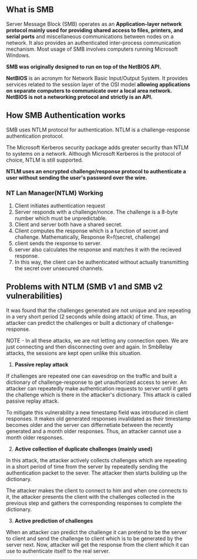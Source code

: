 ## What is SMB
 
Server Message Block (SMB) operates as an __Application-layer network protocol mainly used for providing shared access to files, printers, and serial ports__ and miscellaneous communications between nodes on a network. It also provides an authenticated inter-process communication mechanism. Most usage of SMB involves computers running Microsoft Windows.
 
__SMB was originally designed to run on top of the NetBIOS API.__ 

__NetBIOS__ is an acronym for Network Basic Input/Output System. It provides services related to the session layer of the OSI model __allowing applications on separate computers to communicate over a local area network. NetBIOS is not a networking protocol and strictly is an API.__
 
## How SMB Authentication works
 
SMB uses NTLM protocol for authentication.
NTLM is a challenge-response authentication protocol.

The Microsoft Kerberos security package adds greater security than NTLM to systems on a network. Although Microsoft Kerberos is the protocol of choice, NTLM is still supported.

__NTLM uses an encrypted challenge/response protocol to authenticate a user without sending the user's password over the wire.__

### NT Lan Manager(NTLM) Working
 
1. Client initiates authentication request
2. Server responds with a challenge/nonce. The challenge is a 8-byte number which must be unpredictable.
3. Client and server both have a shared secret.
4. Client computes the response which is a function of secret and challenge. Mathematically, Response R=f(secret, challenge)
5. client sends the response to server.
6. server also calculates the response and matches it with the recieved response.
7. In this way, the client can be authenticated without actually transmitting the secret over unsecured channels.

## Problems with NTLM (SMB v1 and SMB v2 vulnerabilities)
 
It was found that the challenges generated are not unique and are repeating in a very short period (2 seconds while doing attack) of time. Thus, an attacker can predict the challenges or built a dictionary of challenge-response.

NOTE - In all these attacks, we are not letting any connection open. We are just connecting and then disconnecting over and again.
In SmbRelay attacks, the sessions are kept open unlike this situation.

1. __Passive replay attack__

If challenges are repeated one can eavesdrop on the traffic and built a dictionary of challenge-response to get unauthorized access to server.
An attacker can repeatedly make authentication requests to server until it gets the challenge which is there in the attacker's dictionary.
This attack is called passive replay attack.

To mitigate this vulnerability a new timestamp field was introduced in client responses. It makes old generated responses invalidated as their timestamp becomes older and the server can differnetiate between the recently generated and a month older responses. Thus, an attacker cannot use a month older responses.
        
2. __Active collection of duplicate challenges (mainly used)__
 
In this attack, the attacker actively collects challenges which are repeating in a short period of time from the server by repeatedly sending the authentication packet to the sever. The attacker then starts building up the dictionary.

The attacker makes the client to connect to him and when one connects to it, the attacker presents the client with the challenges collected in the previous step and gathers the corresponding responses to complete the dictionary.

3. __Active prediction of challenges__

When an attacker can predict the challenge it can pretend to be the server to client and send the challenge to client which is to be generated by the server next. Now, attacker will get the response from the client which it can use to authenticate itself to the real server.

